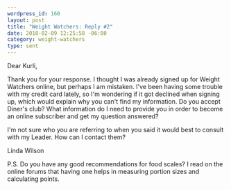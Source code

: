 ```yaml
--- 
wordpress_id: 160
layout: post
title: "Weight Watchers: Reply #2"
date: 2010-02-09 12:25:58 -06:00
category: weight-watchers
type: sent
---
```

Dear Kurli, 

Thank you for your response.  I thought I was already signed up for Weight Watchers online, but perhaps I am mistaken.  I've been having some trouble with my credit card lately, so I'm wondering if it got declined when signing up, which would explain why you can't find my information. Do you accept Diner's club?  What information do I need to provide you in order to become an online subscriber and get my question answered?

I'm not sure who you are referring to when you said it would best to consult with my Leader. How can I contact them?

Linda Wilson

P.S. Do you have any good recommendations for food scales?  I read on the online forums that having one helps in measuring portion sizes and calculating points.
